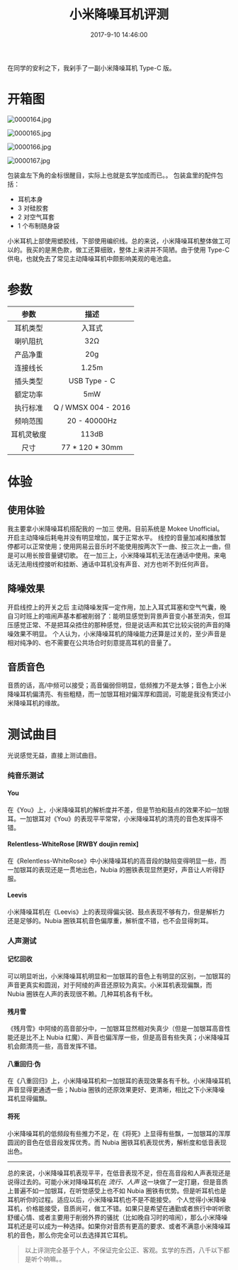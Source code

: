 ﻿---
title: 小米降噪耳机评测
tags:
  - 耳机
  - 评测
  - 小米降噪耳机
categories:
  - 分享镜
date: 2017-9-10 14:46:00
updated: 2017-9-10 18:16:00
thumbnail: https://s.nfz.yecdn.com/img/thumbnails/xiaomi-anc-earphone.jpg!blogth
---

<script src="https://cdnjs.cat.net/ajax/libs/aplayer/1.6.0/APlayer.min.js"></script>
<script src="https://api.i-meto.com/music/aplayer.min.js"></script>

在同学的安利之下，我剁手了一副小米降噪耳机 Type-C 版。

<!-- more -->

# 开箱图

![0000164.jpg](https://i.nfz.yecdn.com/i/0000164.jpg)

![0000165.jpg](https://i.nfz.yecdn.com/i/0000165.jpg)

![0000166.jpg](https://i.nfz.yecdn.com/i/0000166.jpg)

![0000167.jpg](https://i.nfz.yecdn.com/i/0000167.jpg)

包装盒左下角的金标很醒目，实际上也就是玄学加成而已。。
包装盒里的配件包括：

- 耳机本身
- 3 对硅胶套
- 2 对空气耳套
- 1 个布制随身袋

小米耳机上部使用塑胶线，下部使用编织线。总的来说，小米降噪耳机整体做工可以的。我买的是黑色款，做工还算细致，整体上来讲并不简陋。由于使用 Type-C 供电，也就免去了常见主动降噪耳机中颇影响美观的电池盒。

# 参数

|参数|描述|
|:-----:|:------:|
|耳机类型|入耳式|
|喇叭阻抗|32Ω|
|产品净重|20g|
|连接线长|1.25m|
|插头类型|USB Type - C|
|额定功率|5mW|
|执行标准|Q / WMSX 004 - 2016|
|频响范围|20 - 40000Hz|
|耳机灵敏度|113dB|
|尺寸|77 \* 120 \* 30mm|


# 体验

## 使用体验

我主要拿小米降噪耳机搭配我的 一加三 使用。目前系统是 Mokee Unofficial。
开启主动降噪后耗电并没有明显增加，属于正常水平。
线控的音量加减和播放暂停都可以正常使用；使用网易云音乐时不能使用按两次下一曲、按三次上一曲，但是可以用长按音量键切歌。
在一加三上，小米降噪耳机无法在通话中使用。来电话无法用线控接听和挂断、通话中耳机没有声音、对方也听不到任何声音。

## 降噪效果

开启线控上的开关之后 主动降噪发挥一定作用，加上入耳式耳塞和空气气囊，晚自习时班上的喧闹声基本都被削弱了：能明显感觉到背景声音变小甚至消失，但耳压感觉正常、不是把耳朵捂住的那种感觉，但是说话声和其它比较尖锐的声音的降噪效果不明显。
个人认为，小米降噪耳机的降噪能力还算是过关的，至少声音是相对纯净的、也不需要在公共场合时刻意提高耳机的音量了。

## 音质音色

音质的话，高/中频可以接受；高音偏弱但明显，低频推力不是太够；音色上小米降噪耳机偏清亮、有些粗糙，而一加银耳相对偏浑厚和圆润，可能是我没有煲过小米降噪耳机的缘故。

# 测试曲目

光说感觉无益，直接上测试曲目。


### 纯音乐测试

#### You

<div class="aplayer" data-title="You" data-author="Approaching Nirvana" data-pic="https://ww2.sinaimg.cn/large/0060lm7Tly1fk670i372oj30hs0hsq56.jpg" data-url="https://fuckalisummer.nfz.yecdn.com/music/You.mp3" data-autoplay="false"></div>

在《You》上，小米降噪耳机的解析度并不差，但是节拍和鼓点的效果不如一加银耳。一加银耳对《You》的表现平平常常，小米降噪耳机的清亮的音色发挥得不错。

#### Relentless-WhiteRose [RWBY doujin remix]

<div class="aplayer" data-title="Relentless【WhiteRose】[RWBY doujin remix]" data-author="Cre-sc3NT" data-pic="https://ww2.sinaimg.cn/large/0060lm7Tly1fk671v3nj8j30qw0qw0x4.jpg
" data-url="https://fuckalisummer.nfz.yecdn.com/music/Relentless.mp3" data-autoplay="false"></div>

在《Relentless-WhiteRose》中小米降噪耳机的高音段的缺陷变得明显一些，而一加银耳的表现还是一贯地出色，Nubia 的圈铁表现显然更好，声音让人听得舒服。

#### Leevis

<div class="aplayer" data-title="Leevis" data-author="TomLeevis" data-pic="https://ww2.sinaimg.cn/large/0060lm7Tly1fk67v32kjvj30dw0dwjsp.jpg" data-url="https://fuckalisummer.nfz.yecdn.com/music/Leevis.mp3" data-autoplay="false"></div>

小米降噪耳机在《Leevis》上的表现得偏尖锐、鼓点表现不够有力，但是解析力还是足够的。Nubia 圈铁耳机音色偏厚重，解析度不错，也不会显得刺耳。

### 人声测试

#### 记忆回收

<div class="aplayer" data-title="记忆回收" data-author="动点 / 乐正绫" data-pic="https://ww2.sinaimg.cn/large/0060lm7Tly1fk67o950yvj30nb0nbgn0.jpg
" data-url="https://fuckalisummer.nfz.yecdn.com/music/%E8%AE%B0%E5%BF%86%E5%9B%9E%E6%94%B6.mp3" data-autoplay="false"></div>

可以明显听出，小米降噪耳机明显和一加银耳的音色上有明显的区别，一加银耳的声音更真实和圆润，对于阿绫的声音还原较为真实。小米耳机表现偏飘，而 Nubia 圈铁在人声的表现很不赖。几种耳机各有千秋。

#### 残月雪

<div class="aplayer" data-title="残月雪" data-author="乐正绫 / 砖厂浪人" data-pic="https://ww2.sinaimg.cn/large/0060lm7Tly1fk67puddzbj30ni0niwqx.jpg" data-url="https://fuckalisummer.nfz.yecdn.com/music/%E6%AE%8B%E6%9C%88%E9%9B%AA.mp3" data-autoplay="false"></div>

《残月雪》中阿绫的高音部分中，一加银耳显然相对失真少（但是一加银耳高音性能还是比不上 Nubia 红魔）、声音也偏浑厚一些，但是高音有些失真；小米降噪耳机会颇清亮一些，高音发挥不错。

#### 八重回归·伪

<div class="aplayer" data-title="八重回归·伪" data-author="DELA / 乐正绫 / 洛天依 / 雨狸" data-pic="https://ww2.sinaimg.cn/large/0060lm7Tly1fk67rcob4lj30jg0jfdje.jpg" data-url="https://fuckalisummer.nfz.yecdn.com/music/%E5%85%AB%E9%87%8D%E5%9B%9E%E5%BD%92.mp3" data-autoplay="false"></div>

在《八重回归》上，小米降噪耳机和一加银耳的表现效果各有千秋。小米降噪耳机声音显得更通透一些；Nubia 圈铁的还原效果更好、更清晰，相比之下小米降噪耳机显得偏飘。

#### 将死

<div class="aplayer" data-title="将死" data-author="唯love燕子 / 言和" data-pic="https://ww2.sinaimg.cn/large/0060lm7Tly1fk67th5byxj30hs0hsn67.jpg" data-url="https://fuckalisummer.nfz.yecdn.com/music/%E5%B0%86%E6%AD%BB.mp3" data-autoplay="false"></div>

小米降噪耳机的低频段有些推力不足，在《将死》上显得有些飘，一加银耳的浑厚圆润的音色在低音段发挥优秀。而 Nubia 圈铁耳机表现优秀，解析度和低音表现出色。

------

总的来说，小米降噪耳机表现平平，在低音表现不足，但在高音段和人声表现还是说得过去的。可能小米对降噪耳机在 *流行、人声* 这一块做了一定打磨，但是音质上普遍不如一加银耳，在听觉感受上也不如 Nubia 圈铁有优势。但是听耳机也是耳机听你的过程。适应以后，小米降噪耳机也不是不能接受。
个人觉得小米降噪耳机，价格能接受，音质尚可，做工不错。如果只是希望在通勤或者旅行中听听歌舒缓心情、或者主要用于削弱外界的骚扰（比如晚自习时的喧闹），那么小米降噪耳机还是可以成为一种选择。如果你对音质有更高的要求、或者不满意小米降噪耳机的音色，那么你完全可以去选择其它耳机。

> 以上评测完全基于个人，不保证完全公正、客观。玄学的东西，八千以下都是听个响嘛。。
